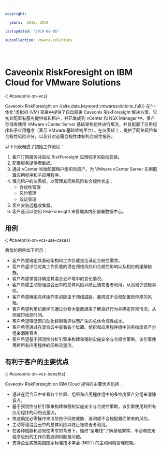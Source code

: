 ```yaml
---

copyright:

  years:  2016, 2019

lastupdated: "2019-08-05"

subcollection: vmware-solutions


---
```


# Caveonix RiskForesight on IBM Cloud for VMware Solutions
{: #caveonix-on-vcs}

Caveonix RiskForesight on {{site.data.keyword.vmwaresolutions_full}} 在“一体化”虚拟机 (VM) 部署中提供了自动部署 Caveonix RiskForesight 解决方案。它初始配置有服务提供者和租户，并已集成到 vCenter 和 NSX Manager 中。资产存储库使用 VMware vCenter Server 基础架构组件进行填充，并且配置了应用程序和子应用程序（表示 VMware 基础架构平台）。在仪表板上，提供了网络风险和合规性风险评分，以及针对必需合规性体制的合规性报告。

以下列表概述了初始工作流程：
1.	客户订购服务并启动 RiskForesight 应用程序的自动安装。
2.	配置服务提供者数据。
3.	通过 vCenter 初始配置租户组织和资产。为 VMware vCenter Server 实例配置应用程序和子应用程序。
4.	填充租户的仪表板，以管理其网络风险和合规性状态：
    - 合规性管理
    - 风险管理
    - 取证管理
5.	客户安装远程收集器。
6.	客户还可以使用 RiskForesight 来管理其内部部署数据中心。


## 用例
{: #caveonix-on-vcs-use-cases}

典型的用例如下所示：
- 客户希望确定其基础架构和工作负载是否满足合规性需求。
-	客户希望评估对其工作负载的潜在网络风险和合规性影响以及相应的缓解措施。
-	客户希望掌握并确定其混合云环境中的变化情况。
-	客户希望主动管理混合云中的总体风险以防止被攻击者利用，从而减少违规事件。
-	客户希望确定具体操作来消除由于网络威胁、漏洞或不合规配置而带来的风险。
-	客户希望利用机器学习通过分析大量数据来了解良好行为并确定异常情况，从而缩短检测时间。
-	客户希望降低因自动化控制和评估而产生的总体合规性成本。
-	客户希望通过在混合云中查看各个位置、组织和应用程序组中的多维度资产分组来消除盲点。
-	客户希望基于预测性分析引擎来构建和强制实施安全与合规性策略，该引擎使用跨所有应用程序的网络流量流。

## 有利于客户的主要优点
{: #caveonix-on-vcs-benefits}

Caveonix RiskForesight on IBM Cloud 提供的主要优点包括：
-	通过在混合云中查看各个位置、组织和应用程序组中的多维度资产分组来消除盲点。
-	基于预测性分析引擎来构建和强制实施安全与合规性策略，该引擎使用跨所有应用程序的网络流量流。
-	快速确定必需操作来消除由于网络威胁、漏洞或不合规配置而带来的风险。
-	主动管理混合云中的总体风险以防止被攻击者利用。
-	在各种威胁和合规性需求的背景下，始终“全堆栈”了解基础架构、平台和应用程序级别的工作负载漏洞和配置问题。
-	支持企业实施美国国家标准技术学会 (NIST) 的主动风险管理框架。
